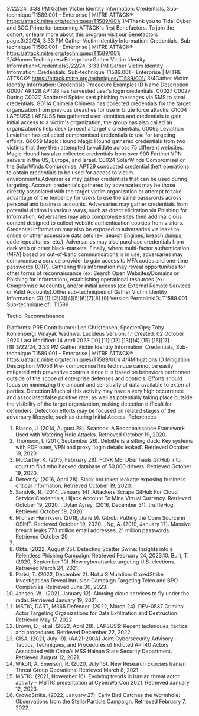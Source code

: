 3/22/24, 3:33 PM Gather Victim Identity Information: Credentials, Sub-technique T1589.001 - Enterprise | MITRE ATT&CK®
https://attack.mitre.org/techniques/T1589/001/ 1/4Thank you to Tidal Cyber and SOC Prime for becoming ATT&CK's ﬁrst Benefactors. To join the cohort, or learn more about this program visit our
Benefactors page.3/22/24, 3:33 PM Gather Victim Identity Information: Credentials, Sub-technique T1589.001 - Enterprise | MITRE ATT&CK®
https://attack.mitre.org/techniques/T1589/001/ 2/4Home>Techniques>Enterprise>Gather Victim Identity Information>Credentials3/22/24, 3:33 PM Gather Victim Identity Information: Credentials, Sub-technique T1589.001 - Enterprise | MITRE ATT&CK®
https://attack.mitre.org/techniques/T1589/001/ 3/4Gather Victim Identity Information: Credentials
Procedure Examples
ID Name Description
G0007 APT28 APT28 has harvested user's login credentials.
C0027 C0027 During C0027, Scattered Spider sent phishing messages via SMS to steal credentials.
G0114 Chimera Chimera has collected credentials for the target organization from previous breaches for use in brute
force attacks.
G1004 LAPSUS$ LAPSUS$ has gathered user identities and credentials to gain initial access to a victim's organization; the
group has also called an organization's help desk to reset a target's credentials.
G0065 Leviathan Leviathan has collected compromised credentials to use for targeting efforts.
G0059 Magic Hound Magic Hound gathered credentials from two victims that they then attempted to validate across 75
different websites. Magic Hound has also collected credentials from over 900 Fortinet VPN servers in the
US, Europe, and Israel.
C0024 SolarWinds
CompromiseFor the SolarWinds Compromise, APT29 conducted credential theft operations to obtain credentials to be
used for access to victim environments.Adversaries may gather credentials that can be used during targeting. Account credentials gathered by adversaries may be those directly
associated with the target victim organization or attempt to take advantage of the tendency for users to use the same passwords across
personal and business accounts.
Adversaries may gather credentials from potential victims in various ways, such as direct elicitation via Phishing for Information.
Adversaries may also compromise sites then add malicious content designed to collect website authentication cookies from visitors.
Credential information may also be exposed to adversaries via leaks to online or other accessible data sets (ex: Search Engines, breach
dumps, code repositories, etc.). Adversaries may also purchase credentials from dark web or other black-markets. Finally, where
multi-factor authentication (MFA) based on out-of-band communications is in use, adversaries may compromise a service provider to gain
access to MFA codes and one-time passwords (OTP).
Gathering this information may reveal opportunities for other forms of reconnaissance (ex: Search Open Websites/Domains or Phishing for
Information), establishing operational resources (ex: Compromise Accounts), and/or initial access (ex: External Remote Services or Valid
Accounts).Other sub-techniques of Gather Victim Identity Information (3)
[1]
[2][3][4][5][6][7][8]
[9]
Version PermalinkID: T1589.001
Sub-technique of:  T1589

Tactic: Reconnaissance

Platforms: PRE
Contributors: Lee Christensen, SpecterOps; Toby Kohlenberg; Vinayak Wadhwa, Lucideus
Version: 1.1
Created: 02 October 2020
Last Modiﬁed: 14 April 2023
[10]
[11]
[12]
[13][14]
[15]
[16][17]
[18]3/22/24, 3:33 PM Gather Victim Identity Information: Credentials, Sub-technique T1589.001 - Enterprise | MITRE ATT&CK®
https://attack.mitre.org/techniques/T1589/001/ 4/4Mitigations
ID Mitigation Description
M1056 Pre-
compromiseThis technique cannot be easily mitigated with preventive controls since it is based on behaviors performed
outside of the scope of enterprise defenses and controls. Efforts should focus on minimizing the amount
and sensitivity of data available to external parties.
Detection
Much of this activity may have a very high occurrence and associated false positive rate, as well as potentially taking place outside the
visibility of the target organization, making detection diﬃcult for defenders.
Detection efforts may be focused on related stages of the adversary lifecycle, such as during Initial Access.
References
1. Blasco, J. (2014, August 28). Scanbox: A Reconnaissance
Framework Used with Watering Hole Attacks. Retrieved
October 19, 2020.
2. Thomson, I. (2017, September 26). Deloitte is a sitting duck:
Key systems with RDP open, VPN and proxy 'login details
leaked'. Retrieved October 19, 2020.
3. McCarthy, K. (2015, February 28). FORK ME! Uber hauls
GitHub into court to ﬁnd who hacked database of 50,000
drivers. Retrieved October 19, 2020.
4. Detectify. (2016, April 28). Slack bot token leakage exposing
business critical information. Retrieved October 19, 2020.
5. Sandvik, R. (2014, January 14). Attackers Scrape GitHub For
Cloud Service Credentials, Hijack Account To Mine Virtual
Currency. Retrieved October 19, 2020.
. Dylan Ayrey. (2016, December 31). truﬄeHog. Retrieved
October 19, 2020.
7. Michael Henriksen. (2018, June 9). Gitrob: Putting the Open
Source in OSINT. Retrieved October 19, 2020.
. Ng, A. (2019, January 17). Massive breach leaks 773 million
email addresses, 21 million passwords. Retrieved October 20,
2020.
9. Okta. (2022, August 25). Detecting Scatter Swine: Insights into
a Relentless Phishing Campaign. Retrieved February 24, 2023.10. Burt, T. (2020, September 10). New cyberattacks targeting U.S.
elections. Retrieved March 24, 2021.
11. Parisi, T. (2022, December 2). Not a SIMulation: CrowdStrike
Investigations Reveal Intrusion Campaign Targeting Telco and
BPO Companies. Retrieved June 30, 2023.
12. Jansen, W . (2021, January 12). Abusing cloud services to ﬂy
under the radar. Retrieved January 19, 2021.
13. MSTIC, DART, M365 Defender. (2022, March 24). DEV-0537
Criminal Actor Targeting Organizations for Data Exﬁltration
and Destruction. Retrieved May 17, 2022.
14. Brown, D., et al. (2022, April 28). LAPSUS$: Recent techniques,
tactics and procedures. Retrieved December 22, 2022.
15. CISA. (2021, July 19). (AA21-200A) Joint Cybersecurity
Advisory – Tactics, Techniques, and Procedures of Indicted
APT40 Actors Associated with China’s MSS Hainan State
Security Department. Retrieved August 12, 2021.
1. Wikoff, A. Emerson, R. (2020, July 16). New Research Exposes
Iranian Threat Group Operations. Retrieved March 8, 2021.
17. MSTIC. (2021, November 16). Evolving trends in Iranian threat
actor activity – MSTIC presentation at CyberWarCon 2021.
Retrieved January 12, 2023.
1. CrowdStrike. (2022, January 27). Early Bird Catches the
Wormhole: Observations from the StellarParticle Campaign.
Retrieved February 7, 2022.